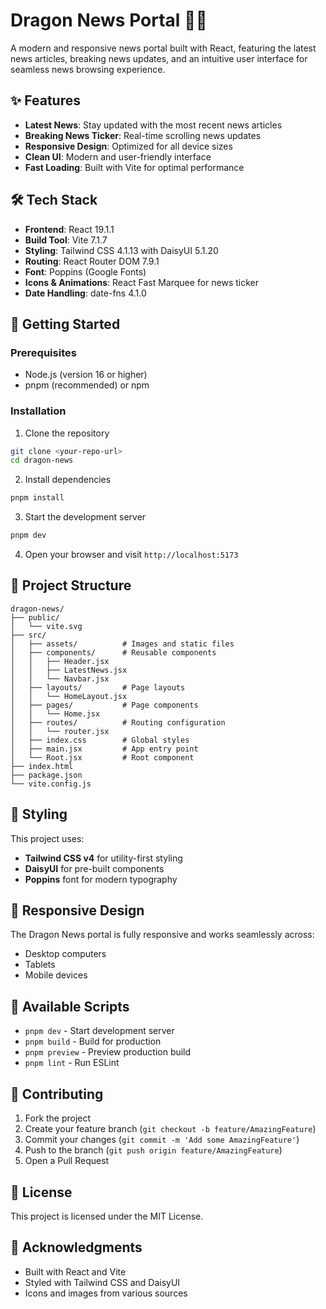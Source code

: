 # Dragon News Portal 🐉📰

A modern and responsive news portal built with React, featuring the latest news articles, breaking news updates, and an intuitive user interface for seamless news browsing experience.

## ✨ Features

- **Latest News**: Stay updated with the most recent news articles
- **Breaking News Ticker**: Real-time scrolling news updates
- **Responsive Design**: Optimized for all device sizes
- **Clean UI**: Modern and user-friendly interface
- **Fast Loading**: Built with Vite for optimal performance

## 🛠️ Tech Stack

- **Frontend**: React 19.1.1
- **Build Tool**: Vite 7.1.7
- **Styling**: Tailwind CSS 4.1.13 with DaisyUI 5.1.20
- **Routing**: React Router DOM 7.9.1
- **Font**: Poppins (Google Fonts)
- **Icons & Animations**: React Fast Marquee for news ticker
- **Date Handling**: date-fns 4.1.0

## 🚀 Getting Started

### Prerequisites

- Node.js (version 16 or higher)
- pnpm (recommended) or npm

### Installation

1. Clone the repository
```bash
git clone <your-repo-url>
cd dragon-news
```

2. Install dependencies
```bash
pnpm install
```

3. Start the development server
```bash
pnpm dev
```

4. Open your browser and visit `http://localhost:5173`

## 📁 Project Structure

```
dragon-news/
├── public/
│   └── vite.svg
├── src/
│   ├── assets/          # Images and static files
│   ├── components/      # Reusable components
│   │   ├── Header.jsx
│   │   ├── LatestNews.jsx
│   │   └── Navbar.jsx
│   ├── layouts/         # Page layouts
│   │   └── HomeLayout.jsx
│   ├── pages/           # Page components
│   │   └── Home.jsx
│   ├── routes/          # Routing configuration
│   │   └── router.jsx
│   ├── index.css        # Global styles
│   ├── main.jsx         # App entry point
│   └── Root.jsx         # Root component
├── index.html
├── package.json
└── vite.config.js
```

## 🎨 Styling

This project uses:
- **Tailwind CSS v4** for utility-first styling
- **DaisyUI** for pre-built components
- **Poppins** font for modern typography

## 📱 Responsive Design

The Dragon News portal is fully responsive and works seamlessly across:
- Desktop computers
- Tablets
- Mobile devices

## 🔧 Available Scripts

- `pnpm dev` - Start development server
- `pnpm build` - Build for production
- `pnpm preview` - Preview production build
- `pnpm lint` - Run ESLint

## 🤝 Contributing

1. Fork the project
2. Create your feature branch (`git checkout -b feature/AmazingFeature`)
3. Commit your changes (`git commit -m 'Add some AmazingFeature'`)
4. Push to the branch (`git push origin feature/AmazingFeature`)
5. Open a Pull Request

## 📄 License

This project is licensed under the MIT License.

## 🙏 Acknowledgments

- Built with React and Vite
- Styled with Tailwind CSS and DaisyUI
- Icons and images from various sources
